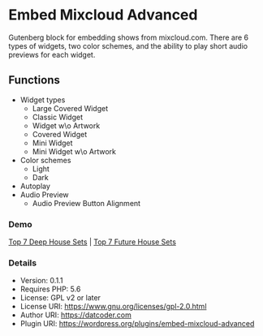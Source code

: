 # Embed Mixcloud Advanced

Gutenberg block for embedding shows from mixcloud.com. There are 6 types of widgets, two color schemes, and the ability to play short audio previews for each widget.

## Functions

- Widget types
  - Large Covered Widget
  - Classic Widget
  - Widget w\o Artwork
  - Covered Widget
  - Mini Widget
  - Mini Widget w\o Artwork
- Color schemes
  - Light
  - Dark
- Autoplay
- Audio Preview
  - Audio Preview Button Alignment 

### Demo
 
[Top 7 Deep House Sets](https://datcoder.com/top-7-deep-house-sets/) | [Top 7 Future House Sets](https://datcoder.com/top-7-future-house-sets/)

### Details

 * Version:           0.1.1
 * Requires PHP:      5.6
 * License:           GPL v2 or later
 * License URI:       https://www.gnu.org/licenses/gpl-2.0.html
 * Author URI:        https://datcoder.com
 * Plugin URI:        https://wordpress.org/plugins/embed-mixcloud-advanced 
